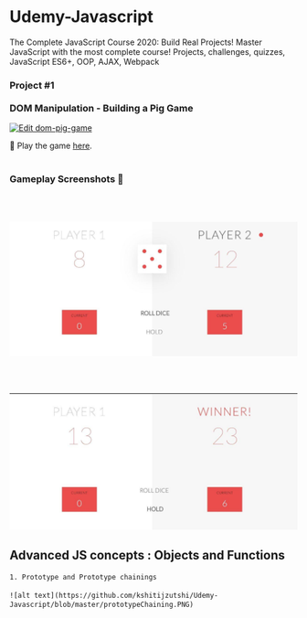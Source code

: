 # Udemy-Javascript

The Complete JavaScript Course 2020: Build Real Projects! Master JavaScript with the most complete course! Projects, challenges, quizzes, JavaScript ES6+, OOP, AJAX, Webpack

### Project #1 <br><br> DOM Manipulation - Building a Pig Game

[![Edit dom-pig-game](https://codesandbox.io/static/img/play-codesandbox.svg)](https://codesandbox.io/s/dom-pig-game-11oy8?fontsize=14&hidenavigation=1&theme=dark)
<br>

:round_pushpin: Play the game [here](https://11oy8.csb.app/).
<br>
<br>

### Gameplay Screenshots :mag_right:

<br>
<br>

![alt text](https://github.com/kshitijzutshi/Udemy-Javascript/blob/master/pig-game1.jpg)

<br>
<br>

![alt text](https://github.com/kshitijzutshi/Udemy-Javascript/blob/master/pig-game3.jpg)

## Advanced JS concepts : Objects and Functions

    1. Prototype and Prototype chainings
    
    ![alt text](https://github.com/kshitijzutshi/Udemy-Javascript/blob/master/prototypeChaining.PNG)
